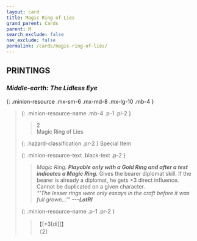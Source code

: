 ```yaml
---
layout: card
title: Magic Ring of Lies
grand_parent: Cards
parent: M
search_exclude: false
nav_exclude: false
permalink: /cards/magic-ring-of-lies/
---
```


## PRINTINGS


### _Middle-earth: The Lidless Eye_

{: .minion-resource .mx-sm-6 .mx-md-8 .mx-lg-10 .mb-4 }
> {: .minion-resource-name .mb-4 .p-1 .pl-2 }
> > <div class="hazard-mp">2</div>
> > <div class="card-name">Magic Ring of Lies</div>
>
> {: .hazard-classification .pr-2 }
> Special Item
>
> {: .minion-resource-text .black-text .p-2 }
> > _Magic Ring._ ***Playable only with a Gold Ring and after a test indicates a Magic Ring.*** Gives the bearer diplomat skill. If the bearer is already a diplomat, he gets +3 direct influence. Cannot be duplicated on a given character. <br>_“‘The lesser rings were only essays in the craft before it was full grown...’”_ ***---&#65279;LotRI*** 
> 
> {: .minion-resource-name .p-1 .pr-2 }
> > <div class="card-shield">【[+3[di]]】</div>
> > <div class="card-corruption-white">〔2〕</div>
